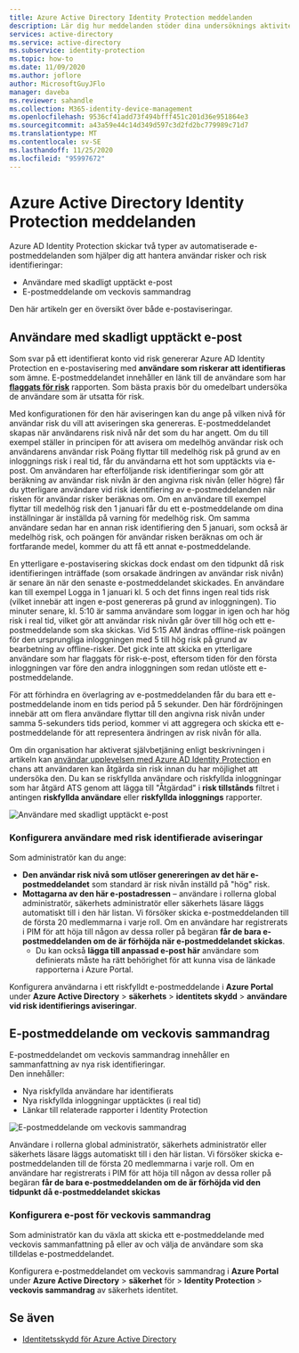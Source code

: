 ```yaml
---
title: Azure Active Directory Identity Protection meddelanden
description: Lär dig hur meddelanden stöder dina undersöknings aktiviteter.
services: active-directory
ms.service: active-directory
ms.subservice: identity-protection
ms.topic: how-to
ms.date: 11/09/2020
ms.author: joflore
author: MicrosoftGuyJFlo
manager: daveba
ms.reviewer: sahandle
ms.collection: M365-identity-device-management
ms.openlocfilehash: 9536cf41add73f494bfff451c201d36e951864e3
ms.sourcegitcommit: a43a59e44c14d349d597c3d2fd2bc779989c71d7
ms.translationtype: MT
ms.contentlocale: sv-SE
ms.lasthandoff: 11/25/2020
ms.locfileid: "95997672"
---
```

# <a name="azure-active-directory-identity-protection-notifications"></a>Azure Active Directory Identity Protection meddelanden

Azure AD Identity Protection skickar två typer av automatiserade e-postmeddelanden som hjälper dig att hantera användar risker och risk identifieringar:

- Användare med skadligt upptäckt e-post
- E-postmeddelande om veckovis sammandrag

Den här artikeln ger en översikt över både e-postaviseringar.

## <a name="users-at-risk-detected-email"></a>Användare med skadligt upptäckt e-post

Som svar på ett identifierat konto vid risk genererar Azure AD Identity Protection en e-postavisering med **användare som riskerar att identifieras** som ämne. E-postmeddelandet innehåller en länk till de användare som har **[flaggats för risk](./overview-identity-protection.md)** rapporten. Som bästa praxis bör du omedelbart undersöka de användare som är utsatta för risk.

Med konfigurationen för den här aviseringen kan du ange på vilken nivå för användar risk du vill att aviseringen ska genereras. E-postmeddelandet skapas när användarens risk nivå når det som du har angett. Om du till exempel ställer in principen för att avisera om medelhög användar risk och användarens användar risk Poäng flyttar till medelhög risk på grund av en inloggnings risk i real tid, får du användarna ett hot som upptäckts via e-post. Om användaren har efterföljande risk identifieringar som gör att beräkning av användar risk nivån är den angivna risk nivån (eller högre) får du ytterligare användare vid risk identifiering av e-postmeddelanden när risken för användar risker beräknas om. Om en användare till exempel flyttar till medelhög risk den 1 januari får du ett e-postmeddelande om dina inställningar är inställda på varning för medelhög risk. Om samma användare sedan har en annan risk identifiering den 5 januari, som också är medelhög risk, och poängen för användar risken beräknas om och är fortfarande medel, kommer du att få ett annat e-postmeddelande. 

En ytterligare e-postavisering skickas dock endast om den tidpunkt då risk identifieringen inträffade (som orsakade ändringen av användar risk nivån) är senare än när den senaste e-postmeddelandet skickades. En användare kan till exempel Logga in 1 januari kl. 5 och det finns ingen real tids risk (vilket innebär att ingen e-post genereras på grund av inloggningen). Tio minuter senare, kl. 5:10 är samma användare som loggar in igen och har hög risk i real tid, vilket gör att användar risk nivån går över till hög och ett e-postmeddelande som ska skickas. Vid 5:15 AM ändras offline-risk poängen för den ursprungliga inloggningen med 5 till hög risk på grund av bearbetning av offline-risker. Det gick inte att skicka en ytterligare användare som har flaggats för risk-e-post, eftersom tiden för den första inloggningen var före den andra inloggningen som redan utlöste ett e-postmeddelande.

För att förhindra en överlagring av e-postmeddelanden får du bara ett e-postmeddelande inom en tids period på 5 sekunder. Den här fördröjningen innebär att om flera användare flyttar till den angivna risk nivån under samma 5-sekunders tids period, kommer vi att aggregera och skicka ett e-postmeddelande för att representera ändringen av risk nivån för alla.

Om din organisation har aktiverat självbetjäning enligt beskrivningen i artikeln kan [användar upplevelsen med Azure AD Identity Protection](concept-identity-protection-user-experience.md) en chans att användaren kan åtgärda sin risk innan du har möjlighet att undersöka den. Du kan se riskfyllda användare och riskfyllda inloggningar som har åtgärd ATS genom att lägga till "Åtgärdad" i **risk tillstånds** filtret i antingen **riskfyllda användare** eller **riskfyllda inloggnings** rapporter.

![Användare med skadligt upptäckt e-post](./media/howto-identity-protection-configure-notifications/01.png)

### <a name="configure-users-at-risk-detected-alerts"></a>Konfigurera användare med risk identifierade aviseringar

Som administratör kan du ange:

- **Den användar risk nivå som utlöser genereringen av det här e-postmeddelandet** som standard är risk nivån inställd på "hög" risk.
- **Mottagarna av den här e-postadressen** – användare i rollerna global administratör, säkerhets administratör eller säkerhets läsare läggs automatiskt till i den här listan. Vi försöker skicka e-postmeddelanden till de första 20 medlemmarna i varje roll. Om en användare har registrerats i PIM för att höja till någon av dessa roller på begäran **får de bara e-postmeddelanden om de är förhöjda när e-postmeddelandet skickas**.
   - Du kan också **lägga till anpassad e-post här** användare som definierats måste ha rätt behörighet för att kunna visa de länkade rapporterna i Azure Portal.

Konfigurera användarna i ett riskfylldt e-postmeddelande i **Azure Portal** under **Azure Active Directory**  >  **säkerhets**  >  **identitets skydd**  >  **användare vid risk identifierings aviseringar**.

## <a name="weekly-digest-email"></a>E-postmeddelande om veckovis sammandrag

E-postmeddelandet om veckovis sammandrag innehåller en sammanfattning av nya risk identifieringar.  
Den innehåller:

- Nya riskfyllda användare har identifierats
- Nya riskfyllda inloggningar upptäcktes (i real tid)
- Länkar till relaterade rapporter i Identity Protection

![E-postmeddelande om veckovis sammandrag](./media/howto-identity-protection-configure-notifications/weekly-digest-email.png)

Användare i rollerna global administratör, säkerhets administratör eller säkerhets läsare läggs automatiskt till i den här listan. Vi försöker skicka e-postmeddelanden till de första 20 medlemmarna i varje roll. Om en användare har registrerats i PIM för att höja till någon av dessa roller på begäran **får de bara e-postmeddelanden om de är förhöjda vid den tidpunkt då e-postmeddelandet skickas**

### <a name="configure-weekly-digest-email"></a>Konfigurera e-post för veckovis sammandrag

Som administratör kan du växla att skicka ett e-postmeddelande med veckovis sammanfattning på eller av och välja de användare som ska tilldelas e-postmeddelandet.

Konfigurera e-postmeddelandet om veckovis sammandrag i **Azure Portal** under **Azure Active Directory**  >  **säkerhet** för  >  **Identity Protection**  >  **veckovis sammandrag** av säkerhets identitet.

## <a name="see-also"></a>Se även

- [Identitetsskydd för Azure Active Directory](./overview-identity-protection.md)
